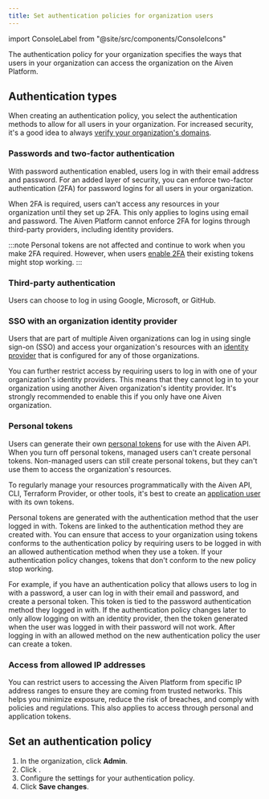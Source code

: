 ```yaml
---
title: Set authentication policies for organization users
---
```


import ConsoleLabel from "@site/src/components/ConsoleIcons"

The authentication policy for your organization specifies the ways that users in your organization can access the organization on the Aiven Platform.

## Authentication types

When creating an authentication policy, you select the authentication methods to allow
for all users in your organization. For increased security, it's a good idea to always
[verify your organization's domains](/docs/platform/howto/manage-domains).

### Passwords and two-factor authentication

With password authentication enabled, users log in with their email
address and password. For an added layer of security, you can enforce
two-factor authentication (2FA) for password logins for all users in
your organization.

When 2FA is required, users can't access any resources in your organization until they
set up 2FA. This only applies to logins using email and password. The Aiven Platform
cannot enforce 2FA for logins through third-party providers, including identity providers.

:::note
Personal tokens are not affected and continue to work when you make 2FA required.
However, when users [enable 2FA](/docs/platform/howto/user-2fa) their existing tokens
might stop working.
:::

### Third-party authentication

Users can choose to log in using Google, Microsoft, or GitHub.

### SSO with an organization identity provider

Users that are part of multiple Aiven organizations can log in using single sign-on (SSO)
and access your organization's resources with an
[identity provider](/docs/platform/howto/saml/add-identity-providers) that is configured
for any of those organizations.

You can further restrict access by requiring users to log in with one of your
organization's identity providers. This means that they cannot
log in to your organization using another Aiven organization's identity provider. It's
strongly recommended to enable this if you only have one Aiven organization.

### Personal tokens

Users can generate their own
[personal tokens](/docs/platform/howto/create_authentication_token) for use with
the Aiven API. When you turn off personal tokens, managed users can't create
personal tokens. Non-managed users can still create personal tokens, but they can't use
them to access the organization's resources.

To regularly manage your resources programmatically with the Aiven API, CLI,
Terraform Provider, or other tools, it's best to create an
[application user](/docs/platform/howto/manage-application-users) with its own tokens.

Personal tokens are generated with the authentication method that the user logged in with.
Tokens are linked to the authentication method they are created with. You can ensure that
access to your organization using tokens conforms to the authentication policy by
requiring users to be logged in with an allowed authentication method when they
use a token. If your authentication policy changes, tokens that don't conform to the
new policy stop working.

For example, if you have an authentication policy that allows users to log in with a
password, a user can log in with their email and password, and create a personal token.
This token is tied to the password authentication method they logged in with.
If the authentication policy changes later to only allow logging on with an identity
provider, then the token generated when the user was logged in with their password will
not work. After logging in with an allowed method on the new authentication policy
the user can create a token.

### Access from allowed IP addresses

You can restrict users to accessing the Aiven Platform from specific IP address ranges
to ensure they are coming from trusted networks. This helps you minimize exposure, reduce
the risk of breaches, and comply with policies and regulations. This also applies to
access through personal and application tokens.

## Set an authentication policy

1.  In the organization, click **Admin**.
1.  Click <ConsoleLabel name="authenticationpolicy"/>.
1.  Configure the settings for your authentication policy.
1.  Click **Save changes**.
